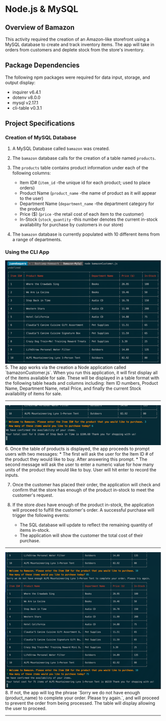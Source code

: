 # Node.js & MySQL

## Overview of Bamazon

This activity required the creation of an Amazon-like storefront using a MySQL database to create and track inventory items. The app will take in orders from customers and deplete stock from the store's inventory.

## Package Dependencies
The following npm packages were required for data input, storage, and output display:
   * inquirer v6.4.1
   * dotenv v8.0.0
   * mysql v2.17.1
   * cli-table v0.3.1

## Project Specifications
### Creation of MySQL Database
1. A MySQL Database called `bamazon` was created.

2. The `bamazon` database calls for the creation of a table named `products`. 

3. The `products` table contains product information under each of the following columns:
   * Item ID# (`item_id` -the unique id for each product; used to place orders)
   * Product Name (`product_name` -the name of product as it will appear to the user)
   * Department Name (`department_name` -the department category for the product)
   * Price ($) (`price` -the retail cost of each item to the customer)
   * In-Stock (`stock_quantity` -this number denotes the current in-stock availability for purchase by customers in our store)

4. The `bamazon` database is currently populated with 10 different items from a range of departments.


### Using the CLI App
<img src="./images/bamazon-productsTable.png" alt="Table displaying products for sale on Bamazon.">
5. The app works via the creation a Node application called `bamazonCustomer.js`. When you run this application, it will first display all of the items available for sale. These will be displayed in a table format with the following table heads and columns including: Item ID numbers, Product Name, Department Name, retail Price, and finally the current Stock availability of items for sale.
<hr />

<img src="./images/bamazon-promptsPurchase.png" alt="The two purchase prompts displayed to the user.">
6. Once the table of products is displayed, the app proceeds to prompt users with two messages:
   * The first will ask the user for the Item ID # of the product they would like to buy. After answering this prompt.
   * The second message will ask the user to enter a numeric value for how many units of the product they would like to buy. User will hit enter to record the inputs.

7. Once the customer has placed their order, the application will check and confirm that the store has enough of the product in-stock to meet the customer's request.

8. If the store _does_ have enough of the product in-stock, the application will proceed to fulfill the customer's order. A successful purchase will trigger the following events:
   * The SQL database will update to reflect the remaining quantity of items in-stock.
   * The application will show the customer the total cost of their purchase.
<hr />

<img src="./images/bamazon-promptsSorry.png" alt="Screen shot showing a successful purchase transaction.">
8. If not, the app will log the phrase `Sorry we do not have enough (product_name) to complete your order. Please try again.`, and will proceed to prevent the order from being processed. The table will display allowing the user to proceed.
<hr />